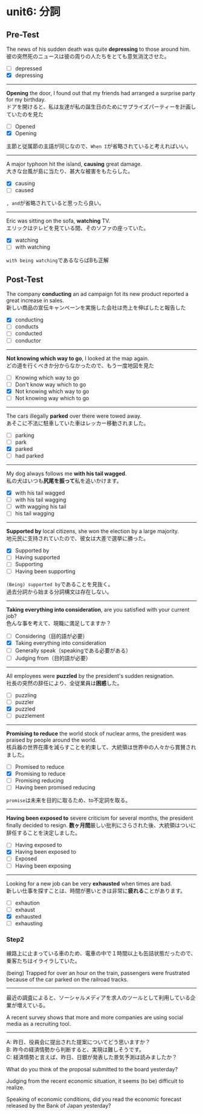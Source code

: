 # unit6: 分詞

## Pre-Test

The news of his sudden death was quite **depressing** to those around him.  
彼の突然死のニュースは彼の周りの人たちをとても意気消沈させた。

- [ ] depressed
- [x] depressing

---

**Opening** the door, I found out that my friends had arranged a surprise party for my birthday.  
ドアを開けると、私は友達が私の誕生日のためにサプライズパーティーを計画していたのを見た

- [ ] Opened
- [x] Opening

主節と従属節の主語が同じなので、`When I`が省略されていると考えればいい。

---

A major typhoon hit the island, **causing** great damage.  
大きな台風が島に当たり、甚大な被害をもたらした。

- [x] causing
- [ ] caused

`, and`が省略されていると思ったら良い。

---

Eric was sitting on the sofa, **watching** TV.  
エリックはテレビを見ている間、そのソファの座っていた。

- [x] watching
- [ ] with watching

`with being watching`であるならばBも正解

## Post-Test

The company **conducting** an ad campaign fot its new product reported a great increase in sales.  
新しい商品の宣伝キャンペーンを実施した会社は売上を伸ばしたと報告した

- [x] conducting
- [ ] conducts
- [ ] conducted
- [ ] conductor

---

**Not knowing which way to go**, I looked at the map again.  
どの道を行くべきか分からなかったので、もう一度地図を見た

- [ ] Knowing which way to go
- [ ] Don't know way which to go
- [x] Not knowing which way to go
- [ ] Not knowing way which to go

---

The cars illegally **parked** over there were towed away.  
あそこに不法に駐車していた車はレッカー移動されました。

- [ ] parking
- [ ] park
- [x] parked
- [ ] had parked

---

My dog always follows me **with his tail wagged**.  
私の犬はいつも**尻尾を振って**私を追いかけます。

- [x] with his tail wagged
- [ ] with his tail wagging
- [ ] with wagging his tail
- [ ] his tail wagging

---

**Supported by** local citizens, she won the election by a large majority.  
地元民に支持されていたので、彼女は大差で選挙に勝った。

- [x] Supported by
- [ ] Having supported
- [ ] Supporting
- [ ] Having been supporting

`(Being) supported by`であることを見抜く。  
過去分詞から始まる分詞構文は存在しない。

---

**Taking everything into consideration**, are you satisfied with your current job?  
色んな事を考えて、現職に満足してますか？

- [ ] Considering（目的語が必要）
- [x] Taking everything into consideration
- [ ] Generally speak（speakingである必要がある）
- [ ] Judging from（目的語が必要）

---

All employees were **puzzled** by the president's sudden resignation.  
社長の突然の辞任により、全従業員は**困惑**した。

- [ ] puzzling
- [ ] puzzler
- [x] puzzled
- [ ] puzzlement

---

**Promising to reduce** the world stock of nuclear arms, the president was praised by people around the world.  
核兵器の世界在庫を減らすことを約束して、大統領は世界中の人々から賞賛されました。

- [ ] Promised to reduce
- [x] Promising to reduce
- [ ] Promising reducing
- [ ] Having been promised reducing

`promise`は未来を目的に取るため、to不定詞を取る。

---

**Having been exposed to** severe criticism for several months, the president finally decided to resign.
**数ヶ月間**厳しい批判にさらされた後、大統領はついに辞任することを決定しました。

- [ ] Having exposed to
- [x] Having been exposed to
- [ ] Exposed
- [ ] Having been exposing

---

Looking for a new job can be very **exhausted** when times are bad.  
新しい仕事を探すことは、時間が悪いときは非常に**疲れる**ことがあります。

- [ ] exhaution
- [ ] exhaust
- [x] exhausted
- [ ] exhausting

### Step2

線路上に止まっている車のため、電車の中で１時間以上も缶詰状態だったので、乗客たちはイライラしていた。

(being) Trapped for over an hour on the train, passengers were frustrated because of the car parked on the railroad tracks.

---

最近の調査によると、ソーシャルメディアを求人のツールとして利用している企業が増えている。

A recent survey shows that more and more companies are using social media as a recruiting tool.

---

A: 昨日、役員会に提出された提案についてどう思いますか？  
B: 昨今の経済情勢から判断すると、実現は難しそうです。  
C: 経済情勢と言えば、昨日、日銀が発表した景気予測は読みましたか？

What do you think of the proposal submitted to the board yesterday?

Judging from the recent economic situation, it seems (to be) difficult to realize.

Speaking of economic conditions, did you read the economic forecast released by the Bank of Japan yesterday?
